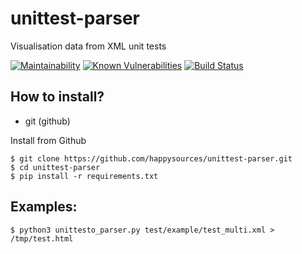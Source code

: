 # unittest-parser
Visualisation data from XML unit tests

[![Maintainability](https://api.codeclimate.com/v1/badges/f00a13a860589abdd97b/maintainability)](https://codeclimate.com/github/happysources/unittest-parser/maintainability)
[![Known Vulnerabilities](https://snyk.io//test/github/happysources/unittest-parser/badge.svg?targetFile=requirements.txt)](https://snyk.io//test/github/happysources/unittest-parser?targetFile=requirements.txt)
[![Build Status](https://travis-ci.org/happysources/unittest-parser.svg?branch=master)](https://travis-ci.org/happysources/unittest-parser)


## How to install?
- git (github)


Install from Github
```
$ git clone https://github.com/happysources/unittest-parser.git
$ cd unittest-parser
$ pip install -r requirements.txt
```

## Examples:

```
$ python3 unittesto_parser.py test/example/test_multi.xml > /tmp/test.html
```

